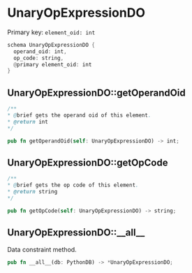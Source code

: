 # UnaryOpExpressionDO

Primary key: `element_oid: int`

```rust
schema UnaryOpExpressionDO {
  operand_oid: int,
  op_code: string,
  @primary element_oid: int
}
```
## UnaryOpExpressionDO::getOperandOid

```java
/**
* @brief gets the operand oid of this element.
* @return int
*/
```
```rust
pub fn getOperandOid(self: UnaryOpExpressionDO) -> int;
```
## UnaryOpExpressionDO::getOpCode

```java
/**
* @brief gets the op code of this element.
* @return string
*/
```
```rust
pub fn getOpCode(self: UnaryOpExpressionDO) -> string;
```
## UnaryOpExpressionDO::\_\_all\_\_

Data constraint method.

```rust
pub fn __all__(db: PythonDB) -> *UnaryOpExpressionDO;
```
